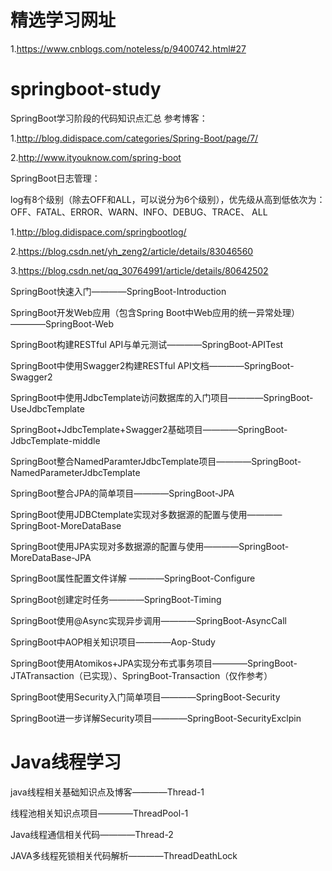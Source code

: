 # 精选学习网址

1.https://www.cnblogs.com/noteless/p/9400742.html#27

# springboot-study
SpringBoot学习阶段的代码知识点汇总
参考博客：

1.http://blog.didispace.com/categories/Spring-Boot/page/7/

2.http://www.ityouknow.com/spring-boot

SpringBoot日志管理：

log有8个级别（除去OFF和ALL，可以说分为6个级别），优先级从高到低依次为：OFF、FATAL、ERROR、WARN、INFO、DEBUG、TRACE、 ALL

1.http://blog.didispace.com/springbootlog/

2.https://blog.csdn.net/yh_zeng2/article/details/83046560

3.https://blog.csdn.net/qq_30764991/article/details/80642502

SpringBoot快速入门————SpringBoot-Introduction

SpringBoot开发Web应用（包含Spring Boot中Web应用的统一异常处理）————SpringBoot-Web

SpringBoot构建RESTful API与单元测试————SpringBoot-APITest

SpringBoot中使用Swagger2构建RESTful API文档————SpringBoot-Swagger2

SpringBoot中使用JdbcTemplate访问数据库的入门项目————SpringBoot-UseJdbcTemplate

SpringBoot+JdbcTemplate+Swagger2基础项目————SpringBoot-JdbcTemplate-middle

SpringBoot整合NamedParamterJdbcTemplate项目————SpringBoot-NamedParameterJdbcTemplate

SpringBoot整合JPA的简单项目————SpringBoot-JPA

SpringBoot使用JDBCtemplate实现对多数据源的配置与使用————SpringBoot-MoreDataBase

SpringBoot使用JPA实现对多数据源的配置与使用————SpringBoot-MoreDataBase-JPA

SpringBoot属性配置文件详解 ————SpringBoot-Configure

SpringBoot创建定时任务————SpringBoot-Timing

SpringBoot使用@Async实现异步调用————SpringBoot-AsyncCall

SpringBoot中AOP相关知识项目————Aop-Study

SpringBoot使用Atomikos+JPA实现分布式事务项目————SpringBoot-JTATransaction（已实现）、SpringBoot-Transaction（仅作参考）

SpringBoot使用Security入门简单项目————SpringBoot-Security

SpringBoot进一步详解Security项目————SpringBoot-SecurityExclpin

# Java线程学习

java线程相关基础知识点及博客————Thread-1

线程池相关知识点项目————ThreadPool-1

Java线程通信相关代码————Thread-2

JAVA多线程死锁相关代码解析————ThreadDeathLock
